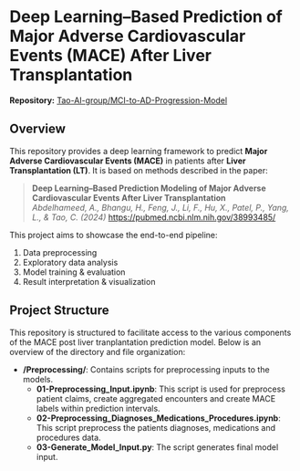 # Deep Learning–Based Prediction of Major Adverse Cardiovascular Events (MACE) After Liver Transplantation

**Repository:** [Tao-AI-group/MCI-to-AD-Progression-Model](https://github.com/Tao-AI-group/LT_MACE_Prediction)

## Overview

This repository provides a deep learning framework to predict **Major Adverse Cardiovascular Events (MACE)** in patients after **Liver Transplantation (LT)**. It is based on methods described in the paper:

> **Deep Learning–Based Prediction Modeling of Major Adverse Cardiovascular Events After Liver Transplantation**  
> *Abdelhameed, A., Bhangu, H., Feng, J., Li, F., Hu, X., Patel, P., Yang, L., & Tao, C. (2024)*
> https://pubmed.ncbi.nlm.nih.gov/38993485/

This project aims to showcase the end-to-end pipeline:
1. Data preprocessing  
2. Exploratory data analysis  
3. Model training & evaluation  
4. Result interpretation & visualization


## Project Structure

This repository is structured to facilitate access to the various components of the MACE post liver tranplantation prediction model. Below is an overview of the directory and file organization:
- **/Preprocessing/**: Contains scripts for preprocessing inputs to the models.
  - **01-Preprocessing_Input.ipynb**: This script is used for preprocess patient claims, create aggregated encounters and create MACE labels within prediction intervals.
  - **02-Preprocessing_Diagnoses_Medications_Procedures.ipynb**: This script preprocess the patients diagnoses, medications and procedures data.
  - **03-Generate_Model_Input.py**: The script generates final model input.
